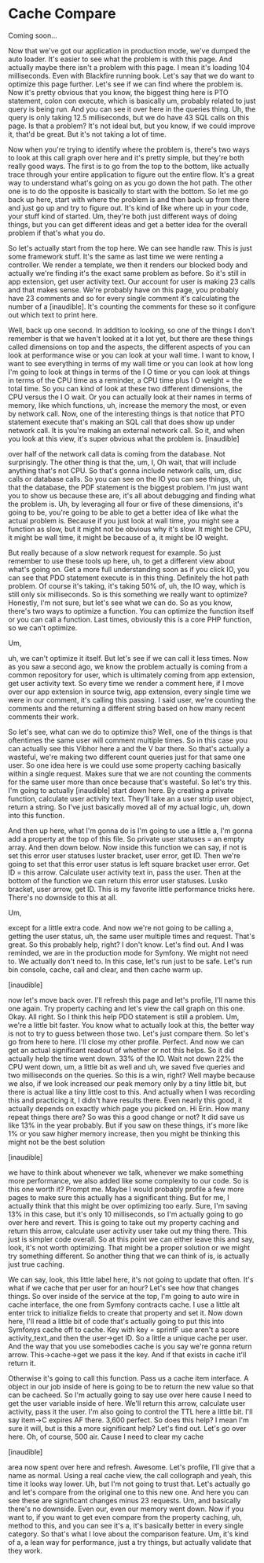 # Cache Compare

Coming soon...

Now that we've got our application in production mode, we've dumped the auto loader.
It's easier to see what the problem is with this page. And actually maybe there isn't
a problem with this page. I mean it's loading 104 milliseconds. Even with Blackfire
running book. Let's say that we do want to optimize this page further. Let's see if
we can find where the problem is. Now it's pretty obvious that you know, the biggest
thing here is PTO statement, colon con execute, which is basically um, probably
related to just query is being run. And you can see it over here in the queries
thing. Uh, the query is only taking 12.5 milliseconds, but we do have 43 SQL calls on
this page. Is that a problem? It's not ideal but, but you know, if we could improve
it, that'd be great. But it's not taking a lot of time.

Now when you're trying to identify where the problem is, there's two ways to look at
this call graph over here and it's pretty simple, but they're both really good ways.
The first is to go from the top to the bottom, like actually trace through your
entire application to figure out the entire flow. It's a great way to understand
what's going on as you go down the hot path. The other one is to do the opposite is
basically to start with the bottom. So let me go back up here, start with where the
problem is and then back up from there and just go up and try to figure out. It's
kind of like where up in your code, your stuff kind of started. Um, they're both just
different ways of doing things, but you can get different ideas and get a better idea
for the overall problem if that's what you do.

So let's actually start from the top here. We can see handle raw. This is just some
framework stuff. It's the same as last time we were renting a controller. We render a
template, we then it renders our blocked body and actually we're finding it's the
exact same problem as before. So it's still in app extension, get user activity text.
Our account for user is making 23 calls and that makes sense. We're probably have on
this page, you probably have 23 comments and so for every single comment it's
calculating the number of a [inaudible]. It's counting the comments for these so it
configure out which text to print here.

Well, back up one second. In addition to looking, so one of the things I don't
remember is that we haven't looked at it a lot yet, but there are these things called
dimensions on top and the aspects, the different aspects of you can look at
performance wise or you can look at your wall time. I want to know, I want to see
everything in terms of my wall time or you can look at how long I'm going to look at
things in terms of the I O time or you can look at things in terms of the CPU time as
a reminder, a CPU time plus I O weight = the total time. So you can kind of look at
these two different dimensions, the CPU versus the I O wait. Or you can actually look
at their names in terms of memory, like which functions, uh, increase the memory the
most, or even by network call. Now, one of the interesting things is that notice that
PTO statement execute that's making an SQL call that does show up under network call.
It is you're making an external network call. So it, and when you look at this view,
it's super obvious what the problem is. [inaudible]

over half of the network call data is coming from the database. Not surprisingly. The
other thing is that the, um, I, Oh wait, that will include anything that's not CPU.
So that's gonna include network calls, um, disc calls or database calls. So you can
see on the IO you can see things, uh, that the database, the PDF statement is the
biggest problem. I'm just want you to show us because these are, it's all about
debugging and finding what the problem is. Uh, by leveraging all four or five of
these dimensions, it's going to be, you're going to be able to get a better idea of
like what the actual problem is. Because if you just look at wall time, you might see
a function as slow, but it might not be obvious why it's slow. It might be CPU, it
might be wall time, it might be because of a, it might be IO weight.

But really because of a slow network request for example. So just remember to use
these tools up here, uh, to get a different view about what's going on. Get a more
full understanding soon as if you click IO, you can see that PDO statement execute is
in this thing. Definitely the hot path problem. Of course it's taking, it's taking
50% of, uh, the IO way, which is still only six milliseconds. So is this something we
really want to optimize? Honestly, I'm not sure, but let's see what we can do. So as
you know, there's two ways to optimize a function. You can optimize the function
itself or you can call a function. Last times, obviously this is a core PHP function,
so we can't optimize.

Um,

uh, we can't optimize it itself. But let's see if we can call it less times. Now as
you saw a second ago, we know the problem actually is coming from a common repository
for user, which is ultimately coming from app extension, get user activity text. So
every time we render a comment here, if I move over our app extension in source twig,
app extension, every single time we were in our comment, it's calling this passing. I
said user, we're counting the comments and the returning a different string based on
how many recent comments their work.

So let's see, what can we do to optimize this? Well, one of the things is that
oftentimes the same user will comment multiple times. So in this case you can
actually see this Vibhor here a and the V bar there. So that's actually a wasteful,
we're making two different count queries just for that same one user. So one idea
here is we could use some property caching basically within a single request. Makes
sure that we are not counting the comments for the same user more than once because
that's wasteful. So let's try this. I'm going to actually [inaudible] start down
here. By creating a private function, calculate user activity text. They'll take an a
user strip user object, return a string. So I've just basically moved all of my
actual logic, uh, down into this function.

And then up here, what I'm gonna do is I'm going to use a little a, I'm gonna add a
property at the top of this file. So private user statuses = an empty array. And then
down below. Now inside this function we can say, if not is set this error user
statuses luster bracket, user error, get ID. Then we're going to set that this error
user status is left square bracket user error. Get ID = this arrow. Calculate user
activity text in, pass the user. Then at the bottom of the function we can return
this error user statuses. Lusko bracket, user arrow, get ID. This is my favorite
little performance tricks here. There's no downside to this at all.

Um,

except for a little extra code. And now we're not going to be calling a, getting the
user status, uh, the same user multiple times and request. That's great. So this
probably help, right? I don't know. Let's find out. And I was reminded, we are in the
production mode for Symfony. We might not need to. We actually don't need to. In this
case, let's run just to be safe. Let's run bin console, cache, call and clear, and
then cache warm up.

[inaudible]

now let's move back over. I'll refresh this page and let's profile, I'll name this
one again. Try property caching and let's view the call graph on this one. Okay. All
right. So I think this help PDO statement is still a problem. Um, we're a little bit
faster. You know what to actually look at this, the better way is not to try to guess
between those two. Let's just compare them. So let's go from here to here. I'll close
my other profile. Perfect. And now we can get an actual significant readout of
whether or not this helps. So it did actually help the time went down. 33% of the IO.
Wait not down 22% the CPU went down, um, a little bit as well and uh, we saved five
queries and two milliseconds on the queries. So this is a win, right? Well maybe
because we also, if we look increased our peak memory only by a tiny little bit, but
there is actual like a tiny little cost to this. And actually when I was recording
this and practicing it, I didn't have results there. Even nearly this good, it
actually depends on exactly which page you picked on. Hi Erin. How many repeat things
there are? So was this a good change or not? It did save us like 13% in the year
probably. But if you saw on these things, it's more like 1% or you saw higher memory
increase, then you might be thinking this might not be the best solution

[inaudible]

we have to think about whenever we talk, whenever we make something more performance,
we also added like some complexity to our code. So is this one worth it? Prompt me.
Maybe I would probably profile a few more pages to make sure this actually has a
significant thing. But for me, I actually think that this might be over optimizing
too early. Sure, I'm saving 13% in this case, but it's only 10 milliseconds, so I'm
actually going to go over here and revert. This is going to take out my property
caching and return this arrow, calculate user activity user take out my thing there.
This just is simpler code overall. So at this point we can either leave this and say,
look, it's not worth optimizing. That might be a proper solution or we might try
something different. So another thing that we can think of is, is actually just true
caching.

We can say, look, this little label here, it's not going to update that often. It's
what if we cache that per user for an hour? Let's see how that changes things. So
over inside of the service at the top, I'm going to auto wire in cache interface, the
one from Symfony contracts cache. I use a little alt enter trick to initialize fields
to create that property and set it. Now down here, I'll read a little bit of code
that's actually going to put this into Symfonys cache off to cache. Key with key =
sprintF use aren't a score activity_text_and then the user->get ID. So a little a
unique cache per user. And the way that you use somebodies cache is you say we're
gonna return arrow. This->cache->get we pass it the key. And if that exists in cache
it'll return it.

Otherwise it's going to call this function. Pass us a cache item interface. A object
in our job inside of here is going to be to return the new value so that can be
cacheed. So I'm actually going to say use over here cause I need to get the user
variable inside of here. We'll return this arrow, calculate user activity, pass it
the user. I'm also going to control the TTL here a little bit. I'll say item->C
expires AF there. 3,600 perfect. So does this help? I mean I'm sure it will, but is
this a more significant help? Let's find out. Let's go over here. Oh, of course, 500
air. Cause I need to clear my cache

[inaudible]

area now spent over here and refresh. Awesome. Let's profile, I'll give that a name
as normal. Using a real cache view, the call collograph and yeah, this time it looks
way lower. Uh, but I'm not going to trust that. Let's actually go and let's compare
from the original one to this new one. And here you can see these are significant
changes minus 23 requests. Um, and basically there's no downside. Even our, even our
memory went down. Now if you want to, if you want to get even compare from the
property caching, uh, method to this, and you can see it's a, it's basically better
in every single category. So that's what I love about the comparison feature. Um,
it's kind of a, a lean way for performance, just a try things, but actually validate
that they work.